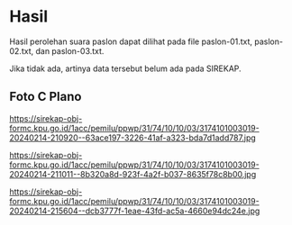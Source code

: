 # Hasil

Hasil perolehan suara paslon dapat dilihat pada file paslon-01.txt, paslon-02.txt, dan paslon-03.txt.

Jika tidak ada, artinya data tersebut belum ada pada SIREKAP.

## Foto C Plano

https://sirekap-obj-formc.kpu.go.id/1acc/pemilu/ppwp/31/74/10/10/03/3174101003019-20240214-210920--63ace197-3226-41af-a323-bda7d1add787.jpg

https://sirekap-obj-formc.kpu.go.id/1acc/pemilu/ppwp/31/74/10/10/03/3174101003019-20240214-211011--8b320a8d-923f-4a2f-b037-8635f78c8b00.jpg

https://sirekap-obj-formc.kpu.go.id/1acc/pemilu/ppwp/31/74/10/10/03/3174101003019-20240214-215604--dcb3777f-1eae-43fd-ac5a-4660e94dc24e.jpg
